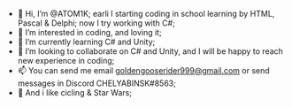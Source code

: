 - 👋 Hi, I’m @ATOM1K; earli I starting coding in school learning by HTML, Pascal & Delphi; now I try working with C#;
- 👀 I’m interested in coding, and loving it;
- 🌱 I’m currently learning C# and Unity;
- 💞️ I’m looking to collaborate on C# and Unity, and I will be happy to reach new experience in coding;
- 📫 You can send me email goldengooserider999@gmail.com or send messages in Discord CHELYABINSK#8563;
- 💞️ And i like cicling & Star Wars;

<!---
ATOM1K/ATOM1K is a ✨ special ✨ repository because its `README.md` (this file) appears on your GitHub profile.
You can click the Preview link to take a look at your changes.
--->

